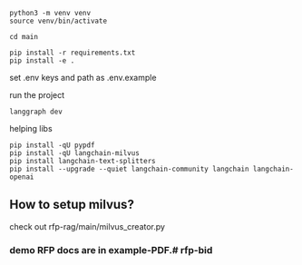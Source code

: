 

```
python3 -m venv venv
source venv/bin/activate

cd main

pip install -r requirements.txt
pip install -e .
```
set .env keys and path as .env.example

run the project 
```
langgraph dev
```

helping libs
```
pip install -qU pypdf
pip install -qU langchain-milvus
pip install langchain-text-splitters
pip install --upgrade --quiet langchain-community langchain langchain-openai
```

## How to setup milvus?
check out rfp-rag/main/milvus_creator.py

### demo RFP docs are in example-PDF.# rfp-bid
